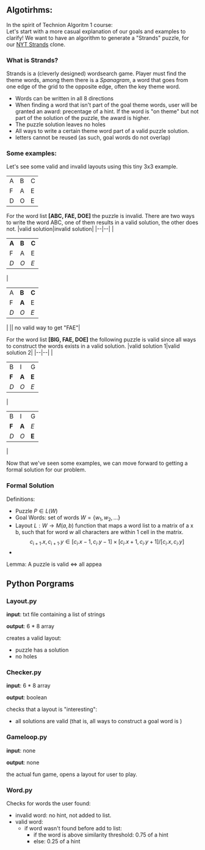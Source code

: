 ## Algotirhms:
In the spirit of Technion Algoritm 1 course:</br>
Let's start with a more casual explanation of our goals and examples to clarify!
We want to have an algorithm to generate a "Strands" puzzle, for our [NYT Strands](https://www.nytimes.com/games/strands) clone.

### What is Strands?
Strands is a (cleverly designed) wordsearch game. Player must find the theme words, among them there is a _Spanagram_, a word that goes from one edge of the grid to the opposite edge, often the key theme word. 
- Words can be written in all 8 directions
- When finding a word that isn't part of the goal theme words, user will be granted an award: precentage of a hint. If the word is "on theme" but not part of the solution of the puzzle, the award is higher.
- The puzzle solution leaves no holes
- All ways to write a certain theme word part of a valid puzzle solution.
- letters cannot be reused (as such, goal words do not overlap)

### Some examples:
Let's see some valid and invalid layouts using this tiny 3x3 example.
<table>
<tr>
<td>A</td>   <td>B</td>    <td>C</td>
</tr>
<tr>
<td>F</td>   <td>A</td>    <td>E</td>
</tr>
<tr>
<td>D</td>   <td>O</td>    <td>E</td>
</tr>
</table>

For the word list **[ABC, FAE, DOE]** the puzzle is invalid. There are two ways to write the word ABC, one of them results in a valid solution, the other does not.
|valid solution|invalid solution|
|--|--|
|<table> <tr> <td>**A**</td>   <td>**B**</td>    <td>**C**</td> </tr><tr><td>F</td>   <td>A</td>    <td>E</td></tr><tr><td>_D_</td>   <td>_O_</td>    <td>_E_</td></tr></table>|<table><tr><td>A</td>   <td>**B**</td>    <td>**C**</td></tr><tr><td>F</td>  <td>**A**</td> <td>E</td> </tr> <tr> <td>_D_</td>   <td>_O_</td>    <td>_E_</td></tr></table>|
|| no valid way to get "FAE"|

For the word list **[BIG, FAE, DOE]** the following puzzle is valid since all ways to construct the words exists in a valid solution.
|valid solution 1|valid solution 2|
|--|--|
|<table> <tr> <td>B</td>   <td>I</td>    <td>G</td> </tr><tr><td>**F**</td>   <td>**A**</td>    <td>**E**</td></tr><tr><td>_D_</td>   <td>_O_</td>    <td>_E_</td></tr></table>|<table> <tr> <td>B</td>   <td>I</td>    <td>G</td> </tr><tr><td>**F**</td>   <td>**A**</td>    <td>_E_</td></tr><tr><td>_D_</td>   <td>_O_</td>    <td>**E**</td></tr></table>|

Now that we've seen some examples, we can move forward to getting a formal solution for our problem.

### Formal Solution
Definitions:
- Puzzle $P\in L(W)$
- Goal Words: set of words $W=\{w_1, w_2,...\}$
- Layout $L:W\rightarrow M(a,b)$ function that maps a word list to a matrix of a x b, such that for word $w$ all characters are within 1 cell in the matrix. $$c{ _\mathrm{i+1}}.x,c{ _\mathrm{i+1}}.y \in [c_i.x-1,c_i.y-1]\times[c_i.x+1,c_i.y+1] / [c_i.x,c_i.y]$$
-

Lemma: A puzzle is valid $\iff$ all appea

## Python Porgrams
### Layout.py
**input**: txt file containing a list of strings

**output**: 6 * 8 array

creates a valid layout:
- puzzle has a solution
- no holes

### Checker.py
**input**: 6 * 8 array

**output**: boolean

checks that a layout is "interesting":
- all solutions are valid (that is, all ways to construct a goal word is )


### Gameloop.py

**input**: none

**output**: none

the actual fun game, opens a layout for user to play.

### Word.py
Checks for words the user found:
- invalid word: no hint, not added to list.
- valid word:
    - if word wasn't found before add to list: 
        - if the word is above similarity threshold: 0.75 of a hint
        - else: 0.25 of a hint 
    

